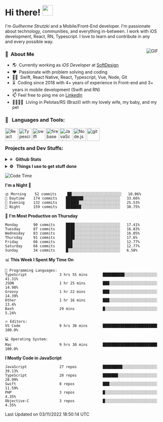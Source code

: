 # Hi there! <img src="https://github.com/TheDudeThatCode/TheDudeThatCode/blob/master/Assets/Hi.gif" width="34px" height="34px">

I'm _Guilherme Strutzki_ and a Mobile/Front-End developer. I'm passionate about technology, communities, and everything in-between. I work with iOS development, React, RN, Typescript. I love to learn and contribute in any and every possible way. 

<img align="right" alt="GIF" src="https://spotify-github-profile.vercel.app/api/view?uid=22gkdonhf4okms5x5dsdjx7sy&cover_image=true&theme=default&bar_color=09ff00&bar_color_cover=false"/>

### :space_invader: &nbsp;About Me
- :earth_americas:&nbsp; Currently working as _iOS Developer_ at [SoftDesign](https://softdesign.com.br/)
- :heart: &nbsp;Passionate with problem solving and coding
- :technologist: &nbsp;Swift, React Native, React, Typescript, Vue, Node, Git
- :hourglass_flowing_sand: &nbsp;Coding since 2018 with 4+ years of experience in Front-end and 3+ years in mobile development (Swift and RN)
- 📫  Feel free to ping me on [LinkedIn](https://www.linkedin.com/in/guilherme-strutzki/)
- :family_man_woman_girl_girl: &nbsp;Living in Pelotas/RS (Brazil) with my lovely wife, my baby, and my pet

### 🔨 &nbsp; Languages and Tools:
<a href="https://reactjs.org/" target="_blank"> <img align="left" alt="React" height ="42px" src="https://raw.githubusercontent.com/rahul-jha98/github_readme_icons/main/language_and_tools/square/react/react.svg"></a>
<a href="https://www.typescriptlang.org/" target="_blank"><img align="left" alt="Typescirpt" height ="42px" src="https://raw.githubusercontent.com/rahul-jha98/github_readme_icons/main/language_and_tools/square/typescript/typescript.svg"></a>
<a href="https://developer.apple.com/swift/" target="_blank"> <img align="left" src="https://raw.githubusercontent.com/rahul-jha98/github_readme_icons/main/language_and_tools/square/swift/swift.svg" alt="swift" height="42px"/> </a> 
<a href="https://firebase.google.com/" target="_blank"> <img align="left" src="https://raw.githubusercontent.com/rahul-jha98/github_readme_icons/main/language_and_tools/square/firebase/firebase.svg" alt="firebase" height ="42px"/> </a>
<a href="https://developer.mozilla.org/en-US/docs/Web/JavaScript" target="_blank"> <img align="left" alt="JavaScript" height ="42px"  src="https://raw.githubusercontent.com/rahul-jha98/github_readme_icons/main/language_and_tools/square/javascript/javascript.svg"> </a>
<a href="https://nodejs.org" target="_blank"><img align="left" alt="Node.js" height ="42px" src="https://raw.githubusercontent.com/rahul-jha98/github_readme_icons/main/language_and_tools/square/node/node.svg"></a>
<a href="https://git-scm.com/" target="_blank"> <img src="https://raw.githubusercontent.com/rahul-jha98/github_readme_icons/main/language_and_tools/square/git-scm/git-scm.svg" align="left" alt="git" height='42px'/> </a> </br></br>


### Projects and Dev Stuffs:

<details>	
  <summary><b>⭐ &nbsp; Github Stats</b></summary>
  <br />
  <img src="https://github-readme-stats.vercel.app/api?username=guistrutzki&show_icons=true&theme=tokyonight"/>
</details>
 
<details>	
  <br />
  <summary><b>⚙️ &nbsp; Things I use to get stuff done</b></summary>
  	<ul>
  	    <li><b>OS:</b> macOS Big Sur 11.2</li>
	    <li><b>Laptop: </b> MacBook Pro (i7, Mid 2014)</li>
  	    <li><b>Browser: </b> Chrome</li>
	    <li><b>Terminal: </b> ZSH: Oh My Zsh</li>
	    <li><b>Code Editor:</b> VScode, XCode and Android Studio</li>
	    <li><b>To Stay Updated:</b> Twitter, Youtube and Instagram.</li>
	</ul>	
</details>

<!--START_SECTION:waka-->
![Code Time](http://img.shields.io/badge/Code%20Time-1%2C099%20hrs%2011%20mins-blue)

**I'm a Night 🦉** 

```text
🌞 Morning    52 commits     ██░░░░░░░░░░░░░░░░░░░░░░░   10.06% 
🌆 Daytime    174 commits    ████████░░░░░░░░░░░░░░░░░   33.66% 
🌃 Evening    132 commits    ██████░░░░░░░░░░░░░░░░░░░   25.53% 
🌙 Night      159 commits    ███████░░░░░░░░░░░░░░░░░░   30.75%

```
📅 **I'm Most Productive on Thursday** 

```text
Monday       90 commits     ████░░░░░░░░░░░░░░░░░░░░░   17.41% 
Tuesday      87 commits     ████░░░░░░░░░░░░░░░░░░░░░   16.83% 
Wednesday    83 commits     ████░░░░░░░░░░░░░░░░░░░░░   16.05% 
Thursday     91 commits     ████░░░░░░░░░░░░░░░░░░░░░   17.6% 
Friday       66 commits     ███░░░░░░░░░░░░░░░░░░░░░░   12.77% 
Saturday     66 commits     ███░░░░░░░░░░░░░░░░░░░░░░   12.77% 
Sunday       34 commits     █░░░░░░░░░░░░░░░░░░░░░░░░   6.58%

```


📊 **This Week I Spent My Time On** 

```text
💬 Programming Languages: 
TypeScript               3 hrs 55 mins       ██████████░░░░░░░░░░░░░░░   41.31% 
JSON                     1 hr 25 mins        ███░░░░░░░░░░░░░░░░░░░░░░   14.98% 
Groovy                   1 hr 22 mins        ███░░░░░░░░░░░░░░░░░░░░░░   14.39% 
Other                    1 hr 16 mins        ███░░░░░░░░░░░░░░░░░░░░░░   13.4% 
Bash                     29 mins             █░░░░░░░░░░░░░░░░░░░░░░░░   5.24%

🔥 Editors: 
VS Code                  9 hrs 30 mins       █████████████████████████   100.0%

💻 Operating System: 
Mac                      9 hrs 30 mins       █████████████████████████   100.0%

```

**I Mostly Code in JavaScript** 

```text
JavaScript               27 repos            █████████░░░░░░░░░░░░░░░░   39.13% 
TypeScript               20 repos            ███████░░░░░░░░░░░░░░░░░░   28.99% 
Swift                    8 repos             ███░░░░░░░░░░░░░░░░░░░░░░   11.59% 
PHP                      3 repos             █░░░░░░░░░░░░░░░░░░░░░░░░   4.35% 
Objective-C              3 repos             █░░░░░░░░░░░░░░░░░░░░░░░░   4.35%

```



 Last Updated on 03/11/2022 18:50:14 UTC
<!--END_SECTION:waka-->
